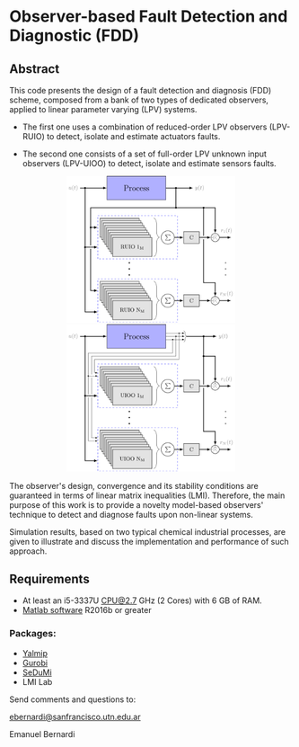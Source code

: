 # Observer-based Fault Detection and Diagnostic (FDD)

## Abstract
This code presents the design of a fault detection and diagnosis (FDD) scheme, composed from a bank of two types of dedicated observers, applied to linear parameter varying (LPV) systems. 

* The first one uses a combination of reduced-order LPV observers (LPV-RUIO) to detect, isolate and estimate actuators faults.


* The second one consists of a set of full-order LPV unknown input observers (LPV-UIOO) to detect, isolate and estimate sensors faults. 

<p align="center">
	<img src="images/LPVRUIOBank.png" width="300"><img src="images/LPVUIOOBank.png" width="300">
</p>

The observer's design, convergence and its stability conditions are guaranteed in terms of linear matrix inequalities (LMI). Therefore, the main purpose of this work is to provide a novelty model-based observers' technique to detect and diagnose faults upon non-linear systems.

Simulation results, based on two typical chemical industrial processes, are given to illustrate and discuss the implementation and performance of such approach.

## Requirements
- At least an i5-3337U CPU@2.7 GHz (2 Cores) with 6 GB of RAM.
- [Matlab software](https://mathworks.com/) R2016b or greater

### Packages:
- [Yalmip](https://yalmip.github.io/)
- [Gurobi](https://www.gurobi.com/)
- [SeDuMi](http://sedumi.ie.lehigh.edu/)
- LMI Lab



Send comments and questions to:

ebernardi@sanfrancisco.utn.edu.ar

Emanuel Bernardi